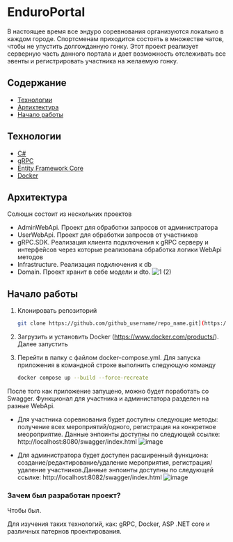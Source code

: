 # EnduroPortal
В настоящее время все эндуро соревнования организуются локально в каждом городе. Спортсменам приходится состоять в множестве чатов, чтобы не упустить долгожданную гонку. Этот проект реализует серверную часть данного портала и дает возможность отслеживать все эвенты и регистрировать участника на желаемую гонку.
## Содержание
- [Технологии](#технологии)
- [Артихтектура](#архитектура)
- [Начало работы](#начало-работы)

## Технологии
- [C#](https://learn.microsoft.com/ru-ru/dotnet/csharp/)
- [gRPC](https://grpc.io/)
- [Entity Framework Core](https://learn.microsoft.com/ru-ru/ef/core/)
- [Docker](https://www.docker.com/)

## Архитектура
Солюшн состоит из нескольких проектов
- AdminWebApi. Проект для обработки запросов от администратора
- UserWebApi. Проект для обработки запросов от участников
- gRPC.SDK. Реализация клиента подключения к gRPC серверу и интерфейсов через которые реализована обработка логики WebApi методов
- Infrastructure. Реализация подключения к db
- Domain. Проект хранит в себе модели и dto.
![1 (2)](https://github.com/user-attachments/assets/d11ad804-5c1c-4d8d-87d7-f4ea84c8a7b7)

## Начало работы
1. Клонировать репозиторий
   ```sh
   git clone https://github.com/github_username/repo_name.git](https://github.com/agalatonov/EnduroPortal
   ```
2. Загрузить и установить Docker (https://www.docker.com/products/). Далее запустить

3. Перейти в папку с файлом docker-compose.yml. Для запуска приложения в командной строке выполнить следующую команду
   ```sh
   docker compose up --build --force-recreate
   ```

После того как приложение запущено, можно будет поработать со Swagger. Функционал для участника и администатора разделен на разные WebApi.
  - Для участника соревнования будет доступны следующие методы: получение всех мероприятий/одного, регистрация на конкретное меороприятие. Данные энпоинты доступны по следующей ссылке: http://localhost:8080/swagger/index.html
![image](https://github.com/user-attachments/assets/302975f4-5cb6-4d7b-8dfe-9305b8b3770a)


  - Для администратора будет доступен расширенный функциона: создание/редактирование/удаление мероприятия, регистрация/удаление участников.Данные энпоинты доступны по следующей ссылке: http://localhost:8082/swagger/index.html
![image](https://github.com/user-attachments/assets/26f9f7f9-5cd1-47c2-b4f8-e5494eaf1afa)


### Зачем был разработан проект?
Чтобы был.

Для изучения таких технологий, как: gRPC, Docker, ASP .NET core и различных патернов проектирования.

